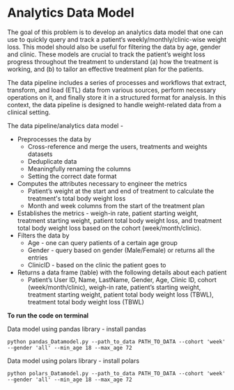 # Analytics Data Model

The goal of this problem is to develop an analytics data model that one can use to quickly query and track a patient‘s weekly/monthly/clinic-wise weight loss. This model should also
be useful for filtering the data by age, gender and clinic. These models are crucial to track the patient’s weight loss progress throughout the treatment to understand (a) how the treatment is working, and (b) to tailor an effective treatment plan for the patients.

The data pipeline includes a series of processes and workflows that extract, transform, and load (ETL) data from various sources, perform necessary operations on it, and finally store it in a structured format for analysis. In this context, the data pipeline is designed to handle weight-related data from a clinical setting.

The data pipeline/analytics data model - 
* Preprocesses the data by
   * Cross-reference and merge the users, treatments and weights datasets
   * Deduplicate data
   * Meaningfully renaming the columns
  * Setting the correct date format
* Computes the attributes necessary to engineer the metrics
  * Patient’s weight at the start and end of treatment to calculate the treatment's
total body weight loss
  * Month and week columns from the start of the treatment plan
* Establishes the metrics - weigh-in rate, patient starting weight, treatment starting
weight, patient total body weight loss, and treatment total body weight loss based on
the cohort (week/month/clinic).
* Filters the data by
  * Age - one can query patients of a certain age group
  * Gender - query based on gender (Male/Female) or returns all the entries
  * ClinicID - based on the clinic the patient goes to
* Returns a data frame (table) with the following details about each patient
  * Patient’s User ID, Name, LastName, Gender, Age, Clinic ID, cohort
(week/month/clinic), weigh-in rate, patient’s starting weight, treatment starting
weight, patient total body weight loss (TBWL), treatment total body weight
loss (TBWL)

**To run the code on terminal**

Data model using pandas library - install pandas
```
python pandas_Datamodel.py --path_to_data PATH_TO_DATA --cohort 'week' --gender 'all' --min_age 18 --max_age 72
```

Data model using polars library - install polars
```
python polars_Datamodel.py --path_to_data PATH_TO_DATA --cohort 'week' --gender 'all' --min_age 18 --max_age 72
```
